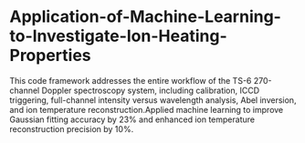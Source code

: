 # Application-of-Machine-Learning-to-Investigate-Ion-Heating-Properties
This code framework addresses the entire workflow of the TS-6 270-channel Doppler spectroscopy system, including calibration, ICCD triggering, full-channel intensity versus wavelength analysis, Abel inversion, and ion temperature reconstruction.Applied machine learning to improve Gaussian fitting accuracy by 23% and enhanced ion temperature reconstruction precision by 10%.

